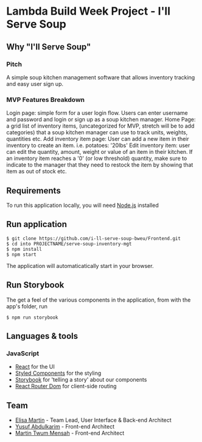 # Lambda Build Week Project - I'll Serve Soup

## Why "I'll Serve Soup"

### Pitch
A simple soup kitchen management software that allows inventory tracking and easy user sign up.

### MVP Features Breakdown
Login page: simple form for a user login flow. Users can enter username and password and login or sign up as a soup kitchen manager.
Home Page: a grid list of inventory items, (uncategorized for MVP, stretch will be to add categories) that a soup kitchen manager can use to track units, weights, quantities etc.
Add inventory item page: User can add a new item in their inventory to create an item. i.e. potatoes: '20lbs'
Edit inventory item: user can edit the quantity, amount, weight or value of an item in their kitchen.
If an inventory item reaches a '0' (or low threshold) quantity, make sure to indicate to the manager that they need to restock the item by showing that item as out of stock etc.

## Requirements
To run this application locally, you will need [Node.js](https://nodejs.org/en/download/) installed

## Run application

    $ git clone https://github.com/i-ll-serve-soup-bweu/Frontend.git
    $ cd into PROJECTNAME/serve-soup-inventory-mgt
    $ npm install
    $ npm start

The application will automaticatically start in your browser.

## Run Storybook

The get a feel of the various components in the application, from with the app's folder, run

    $ npm run storybook

## Languages & tools

### JavaScript

- [React](http://reactjs.org) for the UI
- [Styled Components](styled-components.com) for the styling
- [Storybook](https://storybook.js.org) for 'telling a story' about our components
- [React Router Dom](https://reacttraining.com/react-router/web/guides/quick-start) for client-side routing

## Team

- [Elisa Martin](https://github.com/elisamartin) - Team Lead, User Interface & Back-end Architect
- [Yusuf Abdulkarim](https://github.com/haywhyze) - Front-end Architect
- [Martin Twum Mensah](https://github.com/twumm) - Front-end Architect
